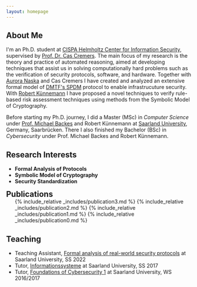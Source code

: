 ```yaml
---
layout: homepage
---
```


## About Me

I'm an Ph.D. student at [CISPA Helmholtz Center for Information Security](https://cispa.de), supervised by [Prof. Dr. Cas Cremers](https://people.cispa.io/cas.cremers/). 
The main focus of my research is the theory and practice of automated reasoning, aimed at developing techniques that assist us in solving computationally hard problems such as the verification of security protocols, software, and hardware. 
Together with [Aurora Naska](https://cispa.de/en/people/aurora.naska) and Cas Cremers I have created and analyzed an extensive formal model of [DMTF's SPDM](https://www.dmtf.org/standards/spdm) protocol to enable infrastrucuture security. 
With [Robert Künnemann](http://www.kunnemann.de/) I have proposed a novel techniques to verify rule-based risk assessment techniques using methods from the Symbolic Model of Cryptography. 

Before starting my Ph.D. journey, 
I did a Master (MSc) in *Computer Science* under [Prof. Michael Backes](https://cispa.de/en/people/backes) and Robert Künnemann at [Saarland University](https://www.uni-saarland.de/en/home.html), Germany, Saarbrücken. 
There I also finished my Bachelor (BSc) in *Cybersecurity* under Prof. Michael Backes and Robert Künnemann.

## Research Interests

- **Formal Analysis of Protocols**
- **Symbolic Model of Cryptography** 
- **Security Standardization**


<h2 id="publications" style="margin: 2px 0px -15px;">Publications</h2>
<div class="publications">
<ol class="bibliography">

{% include_relative _includes/publication3.md %}
{% include_relative _includes/publication2.md %}
{% include_relative _includes/publication1.md %}
{% include_relative _includes/publication0.md %}
<br>
</ol>
</div>

## Teaching

- Teaching Assistant, [Formal analysis of real-world security protocols](https://cms.cispa.saarland/farwsp22/) at Saarland University, SS 2022
- Tutor, [Informationssysteme](https://bigdata.uni-saarland.de/teaching/ss17/infosys.php) at Saarland University, SS 2017
- Tutor, [Foundations of Cybersecurity 1]() at Saarland University, WS 2016/2017


